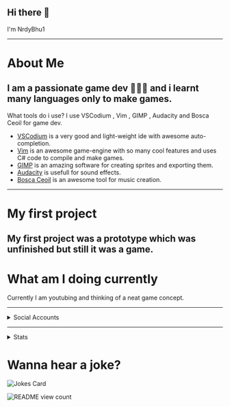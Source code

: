 ## Hi there 👋
I'm NrdyBhu1

---

# About Me
I am a passionate game dev 👨🏻‍💻 and i learnt many languages only to make games.
---
What tools do i use?
I use VSCodium , Vim , GIMP , Audacity and Bosca Ceoil for game dev.
- [VSCodium](https://https://vscodium.com/) is a very good and light-weight ide with awesome auto-completion.
- [Vim](https://vim.org)  is an awesome game-engine with so many cool features and uses C# code to compile and make games.
- [GIMP](https://gimp.org) is an amazing software for creating sprites and exporting them.
- [Audacity](https://audacityteam.org) is usefull for sound effects.
- [Bosca Ceoil](https://boscaceoil.net) is an awesome tool for music creation.
---

# My first project
My first project was a prototype which was unfinished but still it was a game.
---

# What am I doing currently
Currently I am youtubing and thinking of a neat game concept.

---

<details>
    <summary>Social Accounts</summary>
    <a href="https://nrdybhu1.itch.io/">Itch.io</a>
    <a href="https://patreon.com/NrdyBhu1">Patreon</a>
    <a href="https://www.youtube.com/channel/UCoPBq4YveNbsHkg4Rd9AXXQ">Youtube</a>
    <a href="https://nrdybhu1.github.io/">My Website</a>
    <a href="mailto: nrdybhu1.queries@gmail.com">Gmail</a>
    <a href="https://github.com/NrdyBhu1">Github</a> 
</details>
    
---

<details>
    <summary>Stats</summary>
    <p>
        <img src="https://github-readme-stats.vercel.app/api?username=NrdyBhu1&show_icons=true&layout=compact&bg_color=30,12c2e9,f64f59&title_color=fff&text_color=fff">
        <img src="https://github-readme-stats.vercel.app/api/top-langs/?username=NrdyBhu1&layout=compact&bg_color=30,1565C0,b92b27&title_color=fff&text_color=fff">
    </p>
</details>

# Wanna hear a joke?
![Jokes Card](https://readme-jokes.vercel.app/api?bgColor=%23073b4c&textColor=%2306d6a0&aColor=%2306d6a0&borderColor=%2306d6a0)

![README view count](https://api.ghprofile.me/view?username=NrdyBhu1&label=README%20views&color=0b0764)

